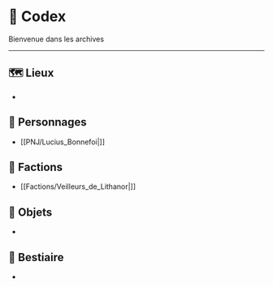 # 📜 Codex

Bienvenue dans les archives 

---

## 🗺️ **Lieux**
- 

## 👥 **Personnages**
- [[PNJ/Lucius_Bonnefoi|]]

## 🏰 **Factions**
- [[Factions/Veilleurs_de_Lithanor|]]

## 🔮 **Objets**
- 
## 🐐 **Bestiaire**
- 
